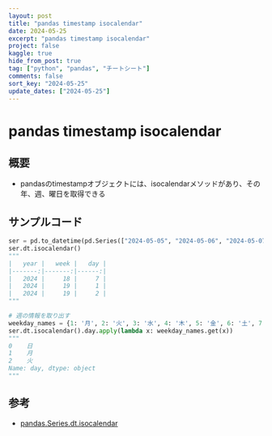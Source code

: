 ```yaml
---
layout: post
title: "pandas timestamp isocalendar"
date: 2024-05-25
excerpt: "pandas timestamp isocalendar"
project: false
kaggle: true
hide_from_post: true
tag: ["python", "pandas", "チートシート"]
comments: false
sort_key: "2024-05-25"
update_dates: ["2024-05-25"]
---
```


# pandas timestamp isocalendar

## 概要
 - pandasのtimestampオブジェクトには、isocalendarメソッドがあり、その年、週、曜日を取得できる

## サンプルコード

```python
ser = pd.to_datetime(pd.Series(["2024-05-05", "2024-05-06", "2024-05-07"]))
ser.dt.isocalendar()
"""
|   year |   week |   day |
|-------:|-------:|------:|
|   2024 |     18 |     7 |
|   2024 |     19 |     1 |
|   2024 |     19 |     2 |
"""
```

```python
# 週の情報を取り出す
weekday_names = {1: '月', 2: '火', 3: '水', 4: '木', 5: '金', 6: '土', 7: '日'}
ser.dt.isocalendar().day.apply(lambda x: weekday_names.get(x))
"""
0    日
1    月
2    火
Name: day, dtype: object
"""
```

## 参考
 - [pandas.Series.dt.isocalendar](https://pandas.pydata.org/docs/reference/api/pandas.Series.dt.isocalendar.html)


